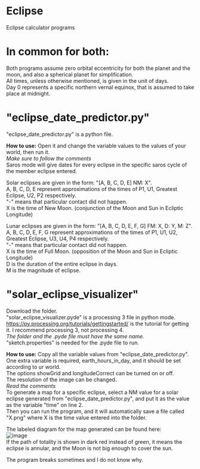 # Eclipse
Eclipse calculator programs

# In common for both:
Both programs assume zero orbital eccentricity for both the planet and the moon, and also a spherical planet for simplification.  
All times, unless otherwise mentioned, is given in the unit of days.  
Day 0 represents a specific northern vernal equinox, that is assumed to take place at midnight.  

# "eclipse_date_predictor.py"
"eclipse_date_predictor.py" is a python file.  

**How to use:**
Open it and change the variable values to the values of your world, then run it.  
*Make sure to follow the comments*  
Saros mode will give dates for every eclipse in the specific saros cycle of the member eclipse entered.  

Solar eclipses are given in the form: "[A, B, C, D, E] NM: X".  
A, B, C, D, E represent approximations of the times of P1, U1, Greatest Eclipse, U2, P2 respectively.  
"-" means that particular contact did not happen.  
X is the time of New Moon. (conjunction of the Moon and Sun in Ecliptic Longitude)

Lunar eclipses are given in the form: "[A, B, C, D, E, F, G] FM: X, D: Y, M: Z".  
A, B, C, D, E, F, G represent approximations of the times of P1, U1, U2, Greatest Eclipse, U3, U4, P4 respectively.  
"-" means that particular contact did not happen.  
X is the time of Full Moon. (opposition of the Moon and Sun in Ecliptic Longitude)  
D is the duration of the entire eclipse in days.  
M is the magnitude of eclipse.

# "solar_eclipse_visualizer"
Download the folder.  
"solar_eclipse_visualizer.pyde" is a processing 3 file in python mode.  
https://py.processing.org/tutorials/gettingstarted/ is the tutorial for getting it. I recommend processing 3, not processing 4.  
*The folder and the .pyde file must have the same name.*  
"sketch.properties" is needed for the .pyde file to run.

**How to use:**
Copy all the variable values from "eclipse_date_predictor.py".  
One extra variable is required, earth_hours_in_day, and it should be set according to ur world.  
The options showGrid and longitudeCorrect can be turned on or off.  
The resolution of the image can be changed.  
*Read the comments*  
To generate a map for a specific eclipse, select a NM value for a solar eclipse generated from "eclipse_date_predictor.py", and put it as the value as the variable "time" on line 2.  
Then you can run the program, and it will automatically save a file called "X.png" where X is the time value entered into the folder.  

The labeled diagram for the map generated can be found here:   
![image](https://user-images.githubusercontent.com/23460281/210059411-89fce457-80ae-47ab-a3c7-c409d2699da0.png)  
If the path of totality is shown in dark red instead of green, it means the eclipse is annular, and the Moon is not big enough to cover the sun.  

The program breaks sometimes and I do not know why.  
